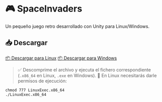 # 🎮 SpaceInvaders

Un pequeño juego retro desarrollado con Unity para Linux/Windows.  

## 📥 Descargar 
[📦 Descargar para Linux](https://github.com/Negerty48/SpaceInvaders/releases/download/untagged-fc5455dfc97dbbee8332/SpaceInvders.zip)
[📦 Descargar para Windows](https://github.com/Negerty48/SpaceInvaders/releases/download/untagged-cf77b9e1830172a460f6/exec.zip)

> ✅ Descomprime el archivo y ejecuta el fichero correspondiente (`.x86_64` en Linux, `.exe` en Windows). 
> 🔐 En Linux necesitarás darle permisos de ejecución:
``` Abre una terminalen la carpeta descargada
chmod 777 LinuxExec.x86_64
./LinuxExec.x86_64
